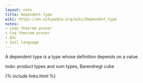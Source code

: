 ```yaml
---
layout: note
title: Dependent type
wiki: https://en.wikipedia.org/wiki/Dependent_type
notes:
- Lean theorem prover
- Coq theorem prover
- ASL
- Sail language
---
```


A dependent type is a type whose definition depends on a value.

todo: product types and sum types, Barendregt cube

{% include links.html %}
